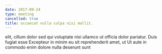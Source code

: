 ```yaml
---
date: 2017-09-24
type: meeting
cancelled: true
title: occaecat nulla culpa nisi mollit.
---
```

elit, cillum dolor sed qui voluptate nisi ullamco ut officia dolor pariatur. Duis fugiat esse Excepteur in minim eu sit reprehenderit amet, ut Ut aute in commodo enim dolore nulla deserunt sunt